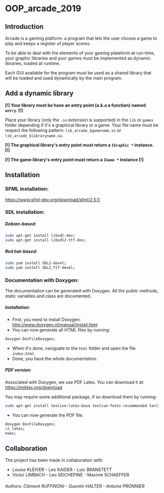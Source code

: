 # OOP_arcade_2019
## Introduction

Arcade is a gaming platform: a program that lets the user choose a game to play and keeps a register of
player scores.

To be able to deal with the elements of your gaming plateform at run-time,
your graphic libraries and your games must be implemented as dynamic libraries, loaded at runtime.

Each GUI available for the program must be used as a shared
library that will be loaded and used dynamically by the main program.

## Add a dynamic library
**[!] Your library must be have an entry point (a.k.a a function) named `entry`. [!]**

Place your library (only the `.so` extension is supported) in the `lib` or `games` folder depending if
it's a graphical library or a game. Your file name must be respect the following pattern:
`lib_arcade_$gamename.so` or `lib_arcade_$libraryname.so`.


**[!] The graphical library's entry point must return a `IGraphic *` instance. [!]**

**[!] The game library's entry point must return a `IGame *` instance [!]**


## Installation

### SFML installation:
https://www.sfml-dev.org/download/sfml/2.5.1/

### SDL installation:
##### Debian-based:
```bash
sudo apt-get install libsdl-dev;
sudo apt-get install libsdl2-ttf-dev;
```
##### Red hat-based:
```bash
sudo yum install SDL2-devel;
sudo yum install SDL2_ttf-devel;
```

### Documentation with Doxygen:
The documentation can be generated with Doxygen. All the public methods, static variables and class
are documented.
##### Installation:
- First, you need to install Doxygen: http://www.doxygen.nl/manual/install.html
- You can now generate all HTML files by running:
```bash
doxygen DocFileDoxygen;
```
- When it's done, naviguate to the `html` folder and open the file `index.html`.
- Done, you have the whole documentation.

##### PDF version:
Associated with Doxygen, we use PDF Latex. You can download it at: https://miktex.org/download

You may require some additional package, if so download them by running:
```bash
sudo apt-get install texlive-latex-base texlive-fonts-recommended texlive-fonts-extra texlive-latex-extra
```
- You can now generate the PDF file:
```bash
doxygen DocFileDoxygen;
cd latex;
make;
```

## Collaboration

The project has been made in collaboration with:
- Louise KLEIVER - Leo KAIDER - Loic BRANSTETT
- Victor LIMBACH - Leo SEICHEPINE - Maxime SCHAEFFER

###### Authors: Clément RUFFINONI - Quentin HALTER - Antoine PRONNIER
